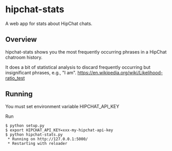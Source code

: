# hipchat-stats

A web app for stats about HipChat chats.

## Overview

hipchat-stats shows you the most frequently occurring phrases in a HipChat chatroom history.

It does a bit of statistical analysis to discard frequently occurring but insignificant phrases, e.g., "I am". https://en.wikipedia.org/wiki/Likelihood-ratio_test

## Running

You must set environment variable HIPCHAT_API_KEY

Run 

```
$ python setup.py
$ export HIPCHAT_API_KEY=xxx-my-hipchat-api-key
$ python hipchat-stats.py
 * Running on http://127.0.0.1:5000/
 * Restarting with reloader
```
